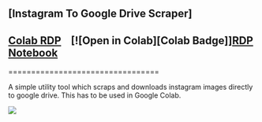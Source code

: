 ## [Instagram To Google Drive Scraper]

## [Colab RDP](Colab%20RDP/Colab%20RDP.ipynb) &nbsp;&nbsp; [![Open in Colab][Colab Badge]][RDP Notebook](instagram_to_google_drive.ipynb)

=================================

A simple utility tool which scraps and downloads instagram images directly to google drive. 
This has to be used in Google Colab.

<img src="https://raw.githubusercontent.com/tazihad/instagram-to-google-drive/master/extra/screenshot.png">



